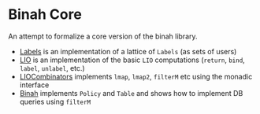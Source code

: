 # Binah Core

An attempt to formalize a core version of the binah library.

* [Labels](src/Labels.hs) is an implementation of a lattice of `Labels` (as sets of users)
* [LIO](src/LIO.hs) is an implementation of the basic `LIO` computations (`return`, `bind`, `label`, `unlabel`, etc.)
* [LIOCombinators](src/LIOCombinators.hs) implements `lmap`, `lmap2`, `filterM` etc using the monadic interface
* [Binah](src/Binah.hs) implements `Policy` and `Table` and shows how to implement DB queries using `filterM`
